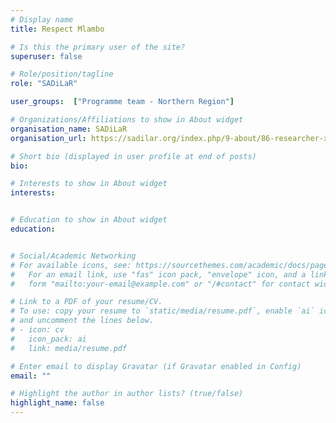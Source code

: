 ```yaml
---
# Display name
title: Respect Mlambo

# Is this the primary user of the site?
superuser: false

# Role/position/tagline
role: "SADiLaR"

user_groups:  ["Programme team - Northern Region"]

# Organizations/Affiliations to show in About widget
organisation_name: SADiLaR
organisation_url: https://sadilar.org/index.php/9-about/86-researcher-xitsonga

# Short bio (displayed in user profile at end of posts)
bio: 

# Interests to show in About widget
interests:


# Education to show in About widget
education:


# Social/Academic Networking
# For available icons, see: https://sourcethemes.com/academic/docs/page-builder/#icons
#   For an email link, use "fas" icon pack, "envelope" icon, and a link in the
#   form "mailto:your-email@example.com" or "/#contact" for contact widget.

# Link to a PDF of your resume/CV.
# To use: copy your resume to `static/media/resume.pdf`, enable `ai` icons in `params.toml`, 
# and uncomment the lines below.
# - icon: cv
#   icon_pack: ai
#   link: media/resume.pdf

# Enter email to display Gravatar (if Gravatar enabled in Config)
email: ""

# Highlight the author in author lists? (true/false)
highlight_name: false
---
```



